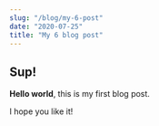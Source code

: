 ```yaml
---
slug: "/blog/my-6-post"
date: "2020-07-25"
title: "My 6 blog post"
---
```


## Sup!

**Hello world**, this is my first blog post.

I hope you like it!
